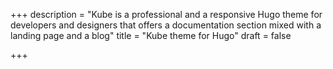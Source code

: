 +++
description = "Kube is a professional  and a responsive Hugo theme for developers and designers that offers a documentation section mixed with a landing page and a blog"
title = "Kube theme for Hugo"
draft = false

+++
